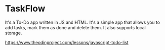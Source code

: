 # TaskFlow
It's a To-Do app written in JS and HTML. It's a simple app that allows you to add tasks, mark them as done and delete them. It also supports local storage.

https://www.theodinproject.com/lessons/javascript-todo-list